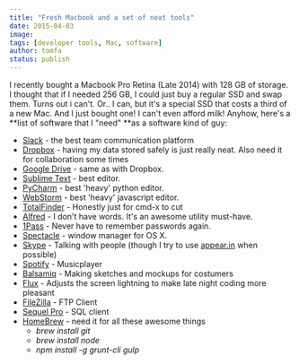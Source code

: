```yaml
---
title: "Fresh Macbook and a set of neat tools"
date: 2015-04-03
image: 
tags: [developer tools, Mac, software]
author: tomfa
status: publish
---
```


I recently bought a Macbook Pro Retina (Late 2014) with 128 GB of storage. I thought that if I needed 256 GB, I could just buy a regular SSD and swap them. Turns out i can't. Or.. I can, but it's a special SSD that costs a third of a new Mac. And I just bought one! I can't even afford milk! Anyhow, here's a **list of software that I "need" **as a software kind of guy:

*   [Slack](http://slack.com) - the best team communication platform
*   [Dropbox](http://dropbox.com) - having my data stored safely is just really neat. Also need it for collaboration some times
*   [Google Drive](https://www.google.com/drive/download/) - same as with Dropbox.
*   [Sublime Text](http://www.sublimetext.com/) - best editor.
*   [PyCharm](https://www.jetbrains.com/pycharm/) - best 'heavy' python editor.
*   [WebStorm](https://www.jetbrains.com/webstorm/) - best 'heavy' javascript editor.
*   [TotalFinder](http://totalfinder.binaryage.com) \- Honestly just for cmd-x to cut
*   [Alfred](http://www.alfredapp.com/) - I don't have words. It's an awesome utility must-have.
*   [1Pass](https://agilebits.com/) - Never have to remember passwords again.
*   [Spectacle](http://spectacleapp.com) - window manager for OS X.
*   [Skype](http://www.skype.com/en/) - Talking with people (though I try to use [appear.in](http://appear.in) when possible)
*   [Spotify](https://www.spotify.com/no/) - Musicplayer
*   [Balsamiq](https://balsamiq.com/) - Making sketches and mockups for costumers
*   [Flux](https://justgetflux.com/) - Adjusts the screen lightning to make late night coding more pleasant
*   [FileZilla](http://sourceforge.net/projects/filezilla/) - FTP Client
*   [Sequel Pro](http://www.sequelpro.com/) - SQL client
*   [HomeBrew](http://brew.sh/) - need it for all these awesome things
    *   _brew install git_
    *   _brew install node_
    *   _npm install -g grunt-cli gulp_
